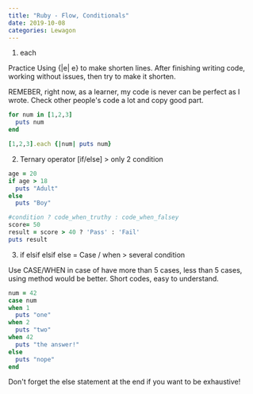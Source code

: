```yaml
---
title: "Ruby - Flow, Conditionals"
date: 2019-10-08
categories: Lewagon
---
```



1. each

Practice Using {|e| e} to make shorten lines.
After finishing writing code, working without issues,
then try to make it shorten.

REMEBER, right now, as a learner,
my code is never can be perfect as I wrote.
Check other people's code a lot and copy good part.


```ruby
for num in [1,2,3]
  puts num
end
```
```ruby
[1,2,3].each {|num| puts num}
```


2. Ternary operator [if/else] > only 2 condition

```ruby
age = 20
if age > 18
  puts "Adult"
else
  puts "Boy"
```

```ruby
#condition ? code_when_truthy : code_when_falsey
score= 50
result = score > 40 ? 'Pass' : 'Fail'
puts result
```


3. if elsif elsif else = Case / when  > several condition

Use CASE/WHEN in case of have more than 5 cases,
less than 5 cases, using method would be better.
Short codes, easy to understand.

```ruby
num = 42
case num
when 1
  puts "one"
when 2
  puts "two"
when 42
  puts "the answer!"
else
  puts "nope"
end
```
Don't forget the else statement at the end if you want to be exhaustive!
